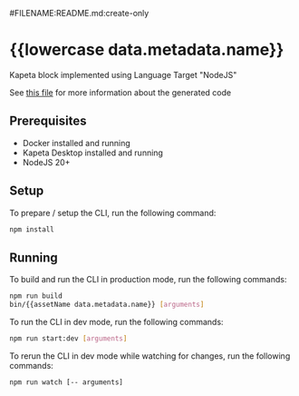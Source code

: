 #FILENAME:README.md:create-only
# {{lowercase data.metadata.name}}

Kapeta block implemented using Language Target "NodeJS"

See [this file](kapeta.md) for more information about the generated code

## Prerequisites
- Docker installed and running
- Kapeta Desktop installed and running
- NodeJS 20+

## Setup

To prepare / setup the CLI, run the following command:
```bash
npm install
```

## Running
To build and run the CLI in production mode, run the following commands:
```bash
npm run build
bin/{{assetName data.metadata.name}} [arguments]
```

To run the CLI in dev mode, run the following commands:
```bash
npm run start:dev [arguments]
```

To rerun the CLI in dev mode while watching for changes, run the following commands:
```bash
npm run watch [-- arguments]
```